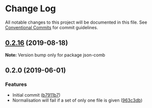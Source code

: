 # Change Log

All notable changes to this project will be documented in this file.
See [Conventional Commits](https://conventionalcommits.org) for commit guidelines.

## [0.2.16](https://gitlab.com/codsen/codsen/compare/json-comb@0.2.15...json-comb@0.2.16) (2019-08-18)

**Note:** Version bump only for package json-comb





## 0.2.0 (2019-06-01)

### Features

- Initial commit ([b7911b7](https://gitlab.com/codsen/codsen/commit/b7911b7))
- Normalisation will fail if a set of only one file is given ([963c3db](https://gitlab.com/codsen/codsen/commit/963c3db))
